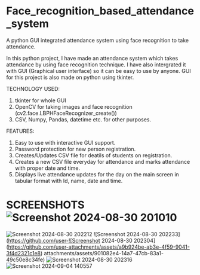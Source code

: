 # Face_recognition_based_attendance_system
A python GUI integrated attendance system using face recognition to take attendance.

In this python project, I have made an attendance system which takes attendance by using face recognition technique. I have also intergrated it with GUI (Graphical user interface) so it can be easy to use by anyone. GUI for this project is also made on python using tkinter.

TECHNOLOGY USED:
1) tkinter for whole GUI
2) OpenCV for taking images and face recognition (cv2.face.LBPHFaceRecognizer_create())
3) CSV, Numpy, Pandas, datetime etc. for other purposes.

FEATURES:
1) Easy to use with interactive GUI support.
2) Password protection for new person registration.
3) Creates/Updates CSV file for deatils of students on registration.
4) Creates a new CSV file everyday for attendance and marks attendance with proper date and time.
5) Displays live attendance updates for the day on the main screen in tabular format with Id, name, date and time.

# SCREENSHOTS![Screenshot 2024-08-30 201010](https://github.com/user-attachments/assets/a5ed5a7e-fddd-48ef-8424-caf4dafa8c63)


![Screenshot 2024-08-30 202212](https://github.com/user-attachments/assets/d168d741-5c26-42bb-b426-49fa7a6082c0)
![Screenshot 2024-08-30 202233](https://github.com/user-![Screenshot 2024-08-30 202304](https://github.com/user-attachments/assets/a9b924be-ab3e-4f59-9041-3f4d2321c1e8)
attachments/assets/901082e4-14a7-47cb-83a1-49c50e8c34fe)
![Screenshot 2024-08-30 202316](https://github.com/user-attachments/assets/eae98ab6-4e37-4881-9d04-77d5d256feb9)
![Screenshot 2024-09-04 140557](https://github.com/user-attachments/assets/49464e80-da3b-490d-a5d1-dee49d988ac5)

